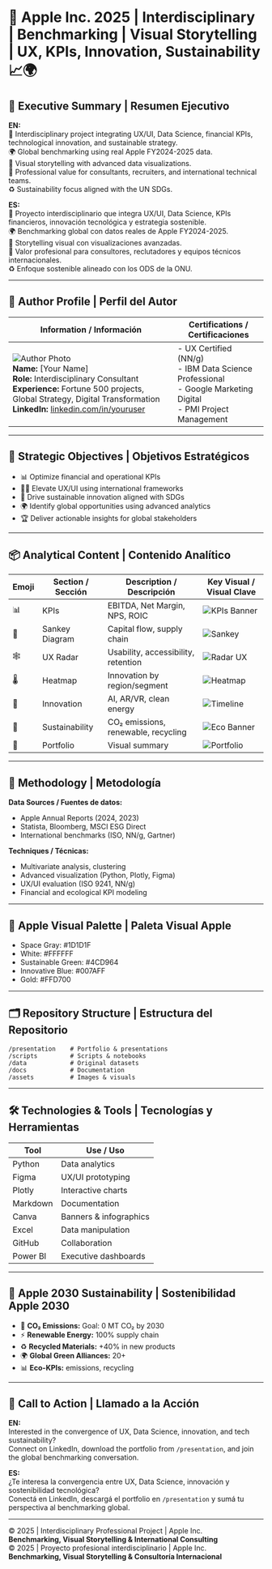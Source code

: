 # 🚀 Apple Inc. 2025 | Interdisciplinary | Benchmarking | Visual Storytelling | UX, KPIs, Innovation, Sustainability 📈🌍

## 📝 Executive Summary | Resumen Ejecutivo

**EN:**  
🔬 Interdisciplinary project integrating UX/UI, Data Science, financial KPIs, technological innovation, and sustainable strategy.  
🌍 Global benchmarking using real Apple FY2024-2025 data.  
🎨 Visual storytelling with advanced data visualizations.  
🧩 Professional value for consultants, recruiters, and international technical teams.  
♻️ Sustainability focus aligned with the UN SDGs.  

**ES:**  
🔬 Proyecto interdisciplinario que integra UX/UI, Data Science, KPIs financieros, innovación tecnológica y estrategia sostenible.  
🌍 Benchmarking global con datos reales de Apple FY2024-2025.  
🎨 Storytelling visual con visualizaciones avanzadas.  
🧩 Valor profesional para consultores, reclutadores y equipos técnicos internacionales.  
♻️ Enfoque sostenible alineado con los ODS de la ONU.  

---

## 👤 Author Profile | Perfil del Autor

| Information / Información | Certifications / Certificaciones |
|--------------------------|----------------------------------|
| ![Author Photo](./assets/author.png)<br>**Name:** [Your Name]<br>**Role:** Interdisciplinary Consultant<br>**Experience:** Fortune 500 projects, Global Strategy, Digital Transformation<br>**LinkedIn:** [linkedin.com/in/youruser](https://linkedin.com/in/youruser) | - UX Certified (NN/g)<br>- IBM Data Science Professional<br>- Google Marketing Digital<br>- PMI Project Management |

---

## 🎯 Strategic Objectives | Objetivos Estratégicos

- 📊 Optimize financial and operational KPIs  
- 🧑‍💻 Elevate UX/UI using international frameworks  
- 🌱 Drive sustainable innovation aligned with SDGs  
- 🌍 Identify global opportunities using advanced analytics  
- 🏆 Deliver actionable insights for global stakeholders  

---

## 📦 Analytical Content | Contenido Analítico

| Emoji | Section / Sección         | Description / Descripción           | Key Visual / Visual Clave            |
|-------|--------------------------|-------------------------------------|--------------------------------------|
| 📊    | KPIs                     | EBITDA, Net Margin, NPS, ROIC       | ![KPIs Banner](./assets/kpi_banner.png)       |
| 🔀    | Sankey Diagram           | Capital flow, supply chain          | ![Sankey](./assets/sankey.png)           |
| 🕸️    | UX Radar                 | Usability, accessibility, retention | ![Radar UX](./assets/radar_ux.png)     |
| 🌡️    | Heatmap                  | Innovation by region/segment        | ![Heatmap](./assets/heatmap.png)         |
| 🚀    | Innovation               | AI, AR/VR, clean energy             | ![Timeline](./assets/timeline.png)           |
| 🌱    | Sustainability           | CO₂ emissions, renewable, recycling | ![Eco Banner](./assets/eco_banner.png) |
| 📁    | Portfolio                | Visual summary                      | ![Portfolio](./assets/portfolio.png)         |

---

## 🧮 Methodology | Metodología

**Data Sources / Fuentes de datos:**  
- Apple Annual Reports (2024, 2023)  
- Statista, Bloomberg, MSCI ESG Direct  
- International benchmarks (ISO, NN/g, Gartner)

**Techniques / Técnicas:**  
- Multivariate analysis, clustering  
- Advanced visualization (Python, Plotly, Figma)  
- UX/UI evaluation (ISO 9241, NN/g)  
- Financial and ecological KPI modeling  

---

## 🎨 Apple Visual Palette | Paleta Visual Apple

- Space Gray: #1D1D1F
- White: #FFFFFF
- Sustainable Green: #4CD964
- Innovative Blue: #007AFF
- Gold: #FFD700

---

## 🗂️ Repository Structure | Estructura del Repositorio

```
/presentation    # Portfolio & presentations
/scripts         # Scripts & notebooks
/data            # Original datasets
/docs            # Documentation
/assets          # Images & visuals
```

---

## 🛠️ Technologies & Tools | Tecnologías y Herramientas

| Tool        | Use / Uso                       |
|-------------|---------------------------------|
| Python      | Data analytics                  |
| Figma       | UX/UI prototyping               |
| Plotly      | Interactive charts              |
| Markdown    | Documentation                   |
| Canva       | Banners & infographics          |
| Excel       | Data manipulation               |
| GitHub      | Collaboration                   |
| Power BI    | Executive dashboards            |

---

## 🌱 Apple 2030 Sustainability | Sostenibilidad Apple 2030

- 🌳 **CO₂ Emissions:** Goal: 0 MT CO₂ by 2030  
- ⚡ **Renewable Energy:** 100% supply chain  
- ♻️ **Recycled Materials:** +40% in new products  
- 🌍 **Global Green Alliances:** 20+  
- 📊 **Eco-KPIs:** emissions, recycling  

---

## 🚀 Call to Action | Llamado a la Acción

**EN:**  
Interested in the convergence of UX, Data Science, innovation, and tech sustainability?  
Connect on LinkedIn, download the portfolio from `/presentation`, and join the global benchmarking conversation.

**ES:**  
¿Te interesa la convergencia entre UX, Data Science, innovación y sostenibilidad tecnológica?  
Conectá en LinkedIn, descargá el portfolio en `/presentation` y sumá tu perspectiva al benchmarking global.

---

© 2025 | Interdisciplinary Professional Project | Apple Inc.  
**Benchmarking, Visual Storytelling & International Consulting**  
© 2025 | Proyecto profesional interdisciplinario | Apple Inc.  
**Benchmarking, Visual Storytelling & Consultoría Internacional**





